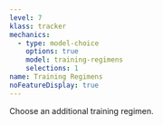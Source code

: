 ```yaml
---
level: 7
klass: tracker
mechanics:
  - type: model-choice
    options: true
    model: training-regimens
    selections: 1
name: Training Regimens
noFeatureDisplay: true
---
```

Choose an additional training regimen.


